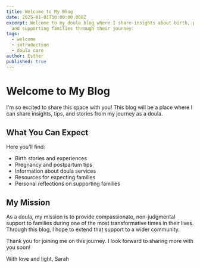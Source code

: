 ```yaml
---
title: Welcome to My Blog
date: 2025-01-01T10:00:00.000Z
excerpt: Welcome to my doula blog where I share insights about birth, pregnancy,
  and supporting families through their journey.
tags:
  - welcome
  - introduction
  - doula care
author: Esther
published: true
---
```


# Welcome to My Blog

I'm so excited to share this space with you! This blog will be a place where I can share insights, tips, and stories from my journey as a doula.

## What You Can Expect

Here you'll find:
- Birth stories and experiences
- Pregnancy and postpartum tips
- Information about doula services
- Resources for expecting families
- Personal reflections on supporting families

## My Mission

As a doula, my mission is to provide compassionate, non-judgmental support to families during one of the most transformative times in their lives. Through this blog, I hope to extend that support to a wider community.

Thank you for joining me on this journey. I look forward to sharing more with you soon!

With love and light,
Sarah
